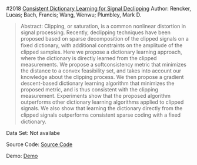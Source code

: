 #2018 [Consistent Dictionary Learning for Signal Declipping](http://epubs.surrey.ac.uk/846156/1/Consistent_DL_for_signal_declipping.pdf)
Author: Rencker, Lucas; Bach, Francis; Wang, Wenwu; Plumbley, Mark D.
>Abstract: Clipping, or saturation, is a common nonlinear distortion in signal processing. Recently, declipping techniques have been proposed based on sparse decomposition of the clipped signals on a ﬁxed dictionary, with additional constraints on the amplitude of the clipped samples. Here we propose a dictionary learning approach, where the dictionary is directly learned from the clipped measurements. We propose a softconsistency metric that minimizes the distance to a convex feasibility set, and takes into account our knowledge about the clipping process. We then propose a gradient descent-based dictionary learning algorithm that minimizes the proposed metric, and is thus consistent with the clipping measurement. Experiments show that the proposed algorithm outperforms other dictionary learning algorithms applied to clipped signals. We also show that learning the dictionary directly from the clipped signals outperforms consistent sparse coding with a ﬁxed dictionary.

Data Set: Not availabe

Source Code: [Source Code](https://www.cvssp.org/Persol/LucasRencker/software.html)

Demo: [Demo](https://www.cvssp.org/Persol/LucasRencker/software.html)

